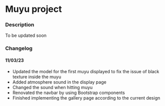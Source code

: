 # Muyu project

### Description 
To be updated soon

### Changelog
#### 11/03/23
* Updated the model for the first muyu displayed to fix the issue of black texture inside the muyu
* Added atmosphere sound in the display page
* Changed the sound when hitting muyu
* Renovated the navbar by using Bootstrap components
* Finished implementing the gallery page according to the current design
